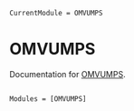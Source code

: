 ```@meta
CurrentModule = OMVUMPS
```

# OMVUMPS

Documentation for [OMVUMPS](https://github.com/exAClior/OMVUMPS.jl).

```@index
```

```@autodocs
Modules = [OMVUMPS]
```
